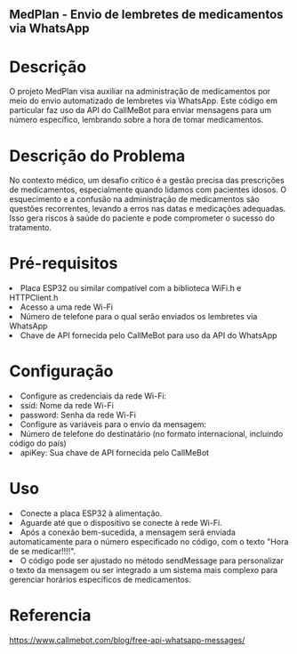 ## MedPlan - Envio de lembretes de medicamentos via WhatsApp

# Descrição

O projeto MedPlan visa auxiliar na administração de medicamentos por meio do envio automatizado de lembretes via WhatsApp. Este código em particular faz uso da API do CallMeBot para enviar mensagens para um número específico, lembrando sobre a hora de tomar medicamentos.

# Descrição do Problema

No contexto médico, um desafio crítico é a gestão precisa das prescrições de
medicamentos, especialmente quando lidamos com pacientes idosos. O esquecimento
e a confusão na administração de medicamentos são questões recorrentes, levando a
erros nas datas e medicações adequadas. Isso gera riscos à saúde do paciente e pode
comprometer o sucesso do tratamento.

# Pré-requisitos
<li>Placa ESP32 ou similar compatível com a biblioteca WiFi.h e HTTPClient.h</li>
<li>Acesso a uma rede Wi-Fi</li>
<li>Número de telefone para o qual serão enviados os lembretes via WhatsApp</li>
<li>Chave de API fornecida pelo CallMeBot para uso da API do WhatsApp</li>

# Configuração

<li>Configure as credenciais da rede Wi-Fi:</li>
<li>ssid: Nome da rede Wi-Fi</li>
<li>password: Senha da rede Wi-Fi</li>
<li>Configure as variáveis para o envio da mensagem:</li>
<li>Número de telefone do destinatário (no formato internacional, incluindo código do país)</li>
<li>apiKey: Sua chave de API fornecida pelo CallMeBot</li>

# Uso

<li>Conecte a placa ESP32 à alimentação.</li>
<li>Aguarde até que o dispositivo se conecte à rede Wi-Fi.</li>
<li>Após a conexão bem-sucedida, a mensagem será enviada automaticamente para o número especificado no código, com o texto "Hora de se medicar!!!!".</li>
<li>O código pode ser ajustado no método sendMessage para personalizar o texto da mensagem ou ser integrado a um sistema mais complexo para gerenciar horários específicos de medicamentos.</li>

# Referencia 

https://www.callmebot.com/blog/free-api-whatsapp-messages/


